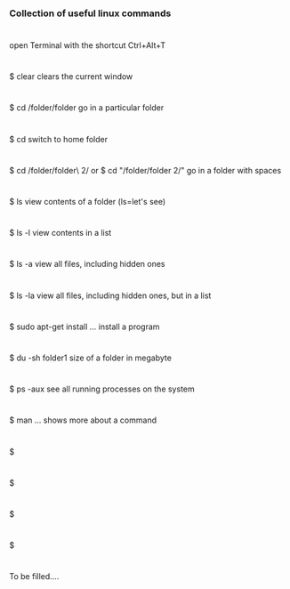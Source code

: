 ### Collection of useful linux commands
#
open Terminal with the shortcut Ctrl+Alt+T
#
$ clear								clears the current window
#
$ cd /folder/folder						go in a particular folder
#
$ cd								switch to home folder
#
$ cd /folder/folder\ 2/   or  $ cd "/folder/folder 2/"		go in a folder with spaces 
#
$ ls								view contents of a folder (ls=let's see)
#
$ ls -l								view contents in a list
#
$ ls -a								view all files, including hidden ones
#
$ ls -la							view all files, including hidden ones, but in a list
#
$ sudo apt-get install ...					install a program
#
$ du -sh folder1						size of a folder in megabyte
#
$ ps -aux							see all running processes on the system
#
$ man ...							shows more about a command	
#
$ 
#
$ 
#
$ 
#
$ 
#
#
To be filled....
